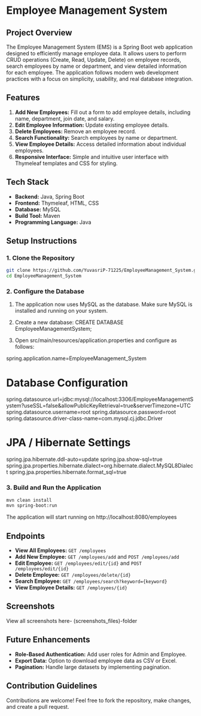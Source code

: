 # Employee Management System

## Project Overview
The Employee Management System (EMS) is a Spring Boot web application designed to efficiently manage employee data. It allows users to perform CRUD operations (Create, Read, Update, Delete) on employee records, search employees by name or department, and view detailed information for each employee. The application follows modern web development practices with a focus on simplicity, usability, and real database integration.

## Features
1. **Add New Employees:** Fill out a form to add employee details, including name, department, join date, and salary.
2. **Edit Employee Information:** Update existing employee details.
3. **Delete Employees:** Remove an employee record.
4. **Search Functionality:** Search employees by name or department.
5. **View Employee Details:** Access detailed information about individual employees.
6. **Responsive Interface:** Simple and intuitive user interface with Thymeleaf templates and CSS for styling.

## Tech Stack
- **Backend:** Java, Spring Boot
- **Frontend:** Thymeleaf, HTML, CSS
- **Database:** MySQL
- **Build Tool:** Maven
- **Programming Language:** Java

## Setup Instructions

### 1. Clone the Repository
```bash
git clone https://github.com/YuvasriP-71225/EmployeeManagement_System.git
cd EmployeeManagement_System
```

### 2. Configure the Database
1. The application now uses MySQL as the database. Make sure MySQL is installed and running on your system.

2. Create a new database:
CREATE DATABASE EmployeeManagementSystem;

3. Open src/main/resources/application.properties and configure as follows:

  spring.application.name=EmployeeManagement_System
  # Database Configuration
  spring.datasource.url=jdbc:mysql://localhost:3306/EmployeeManagementSystem?useSSL=false&allowPublicKeyRetrieval=true&serverTimezone=UTC
  spring.datasource.username=root
  spring.datasource.password=root
  spring.datasource.driver-class-name=com.mysql.cj.jdbc.Driver

  # JPA / Hibernate Settings
  spring.jpa.hibernate.ddl-auto=update
  spring.jpa.show-sql=true
  spring.jpa.properties.hibernate.dialect=org.hibernate.dialect.MySQL8Dialect
  spring.jpa.properties.hibernate.format_sql=true

### 3. Build and Run the Application
```bash
mvn clean install
mvn spring-boot:run
```
The application will start running on http://localhost:8080/employees

## Endpoints
- **View All Employees:** `GET /employees`
- **Add New Employee:** `GET /employees/add` and `POST /employees/add`
- **Edit Employee:** `GET /employees/edit/{id}` and `POST /employees/edit/{id}`
- **Delete Employee:** `GET /employees/delete/{id}`
- **Search Employee:** `GET /employees/search?keyword={keyword}`
- **View Employee Details:** `GET /employees/{id}`
## Screenshots
View all screenshots here- (screenshots_files)-folder

## Future Enhancements
- **Role-Based Authentication:** Add user roles for Admin and Employee.
- **Export Data:** Option to download employee data as CSV or Excel.
- **Pagination:** Handle large datasets by implementing pagination.

## Contribution Guidelines
Contributions are welcome! Feel free to fork the repository, make changes, and create a pull request.
